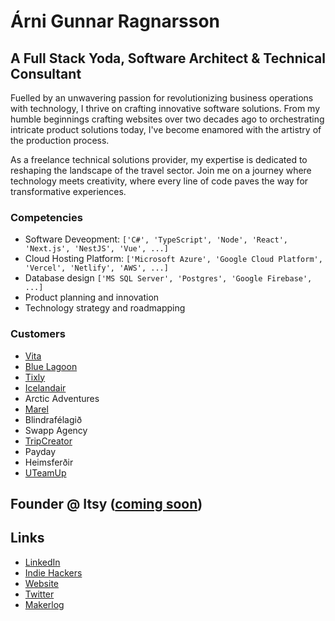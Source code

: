 # Árni Gunnar Ragnarsson

## A Full Stack Yoda, Software Architect & Technical Consultant

Fuelled by an unwavering passion for revolutionizing business operations with technology, I thrive on crafting innovative software solutions. From my humble beginnings crafting websites over two decades ago to orchestrating intricate product solutions today, I've become enamored with the artistry of the production process.

As a freelance technical solutions provider, my expertise is dedicated to reshaping the landscape of the travel sector. Join me on a journey where technology meets creativity, where every line of code paves the way for transformative experiences.

### Competencies

- Software Deveopment: ``['C#', 'TypeScript', 'Node', 'React', 'Next.js', 'NestJS', 'Vue', ...]``
- Cloud Hosting Platform:  ``['Microsoft Azure', 'Google Cloud Platform', 'Vercel', 'Netlify', 'AWS', ...]``
- Database design ``['MS SQL Server', 'Postgres', 'Google Firebase', ...]``
- Product planning and innovation
- Technology strategy and roadmapping

### Customers

- [Vita](https://github.com/vita-travel)
- [Blue Lagoon](https://github.com/bluelagoonltd)
- [Tixly](https://github.com/tix-ticketing)
- [Icelandair](https://github.com/icelandair)
- Arctic Adventures
- [Marel](https://github.com/marel)
- Blindrafélagið
- Swapp Agency
- [TripCreator](https://github.com/xperious)
- Payday
- Heimsferðir
- [UTeamUp](https://github.com/uteamup)

## Founder @ Itsy ([coming soon](https://www.itsy.so/))

## Links

- [LinkedIn](https://www.linkedin.com/in/arnigunnar)
- [Indie Hackers](https://www.indiehackers.com/arnigunnar)
- [Website](https://www.cloudconsulting.dev)
- [Twitter](https://twitter.com/arnigunnar)
- [Makerlog](https://getmakerlog.com/@arnigunnar)
